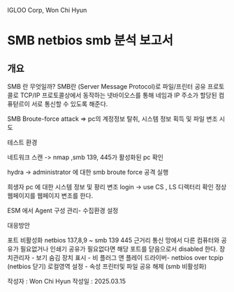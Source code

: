IGLOO Corp, Won Chi Hyun
# SMB netbios smb 분석 보고서

## 개요
SMB 란 무엇일까? 
SMB란 (Server Message Protocol)로 파일/프린터 공유 프로토콜로 TCP/IP 프로토콜상에서 동작하는 넷바이오스를 통해 네임과 IP 주소가 할당된 컴퓨턷르이 서로 통신할 수 있도록 해준다.    

SMB Broute-force attack => pc의 계정정보 탈취, 시스템 정보 획득 및 파일 변조 시도

테스트 환경

네트워크 스캔 -> nmap ,smb 139, 445가 활성화된 pc 확인

hydra -> administrator 에 대한 smb broute force 공격 실행

희생자 pc 에 대한 시스템 정보 및 팡리 변조
login -> use CS , LS 디렉터리 확인
정상 웹페이지를 웹페이지 변조를 한다.

ESM 에서 Agent 구성 관리- 수집환경 설정

대응방안

포트 비활성화 netbios 137,8,9 ~ smb 139 445 
근거리 통신 망에서 다른 컴퓨터와 공유가 필요없거나 인쇄기 공유가 필요없다면 해당 포트를 닫음으로서 disabled 한다.
장치관리자 - 보기 숨김 장치 표시 - 비 플러그 앤 플레이 드라이버- netbios over tcpip (netbios 닫기)
로컬영역 설정 - 속성 프린터및 파일 공유 해제 (smb 비활성화)

작성자 : Won Chi Hyun
작성일 : 2025.03.15
